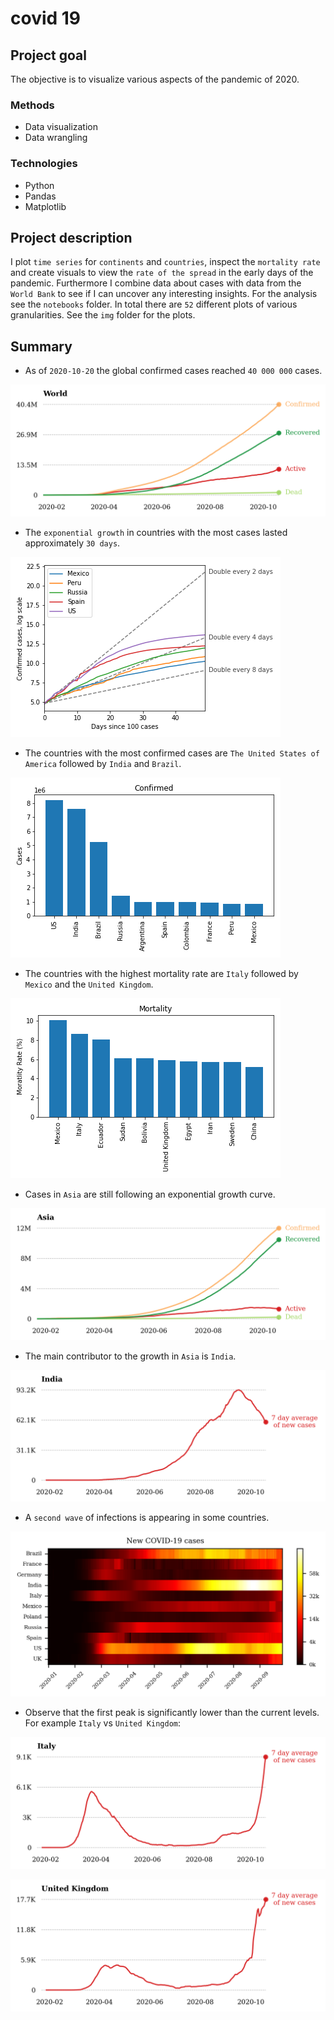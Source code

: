 # covid 19

## Project goal
The objective is to visualize various aspects of the pandemic of 2020.

### Methods
* Data visualization
* Data wrangling

### Technologies
* Python
* Pandas
* Matplotlib

## Project description
I plot `time series` for `continents` and `countries`, inspect the `mortality rate` and create visuals to view the `rate of the spread` in the early days of the pandemic.
Furthermore I combine data about cases with data from the `World Bank` to see if I can uncover any interesting insights. For the analysis see the `notebooks` folder.
In total there are `52` different plots of various granularities. See the `img` folder for the plots.

## Summary

* As of `2020-10-20` the global confirmed cases reached `40 000 000` cases.

![image](https://github.com/besiobu/data-science-portfolio/blob/master/covid-19/img/world_cases.png)

* The `exponential growth` in countries with the most cases lasted approximately `30 days`.

![image](https://github.com/besiobu/data-science-portfolio/blob/master/covid-19/img/growth_plot.png)

* The countries with the most confirmed cases are `The United States of America` followed by `India` and `Brazil`.

![image](https://github.com/besiobu/data-science-portfolio/blob/master/covid-19/img/confirmed_cases_most.png)

* The countries with the highest mortality rate are `Italy` followed by `Mexico` and the `United Kingdom`.

![image](https://github.com/besiobu/data-science-portfolio/blob/master/covid-19/img/mortality_cases_most.png)

* Cases in `Asia` are still following an exponential growth curve.

![image](https://github.com/besiobu/data-science-portfolio/blob/master/covid-19/img/asia_cases.png)

* The main contributor to the growth in `Asia` is `India`.

![image](https://github.com/besiobu/data-science-portfolio/blob/master/covid-19/img/india_chg.png)

* A `second wave` of infections is appearing in some countries.

![image](https://github.com/besiobu/data-science-portfolio/blob/master/covid-19/img/covid_tiles_project_readme.png)

* Observe that the first peak is significantly lower than the current levels. For example `Italy` vs `United Kingdom`:

![image](https://github.com/besiobu/data-science-portfolio/blob/master/covid-19/img/italy_chg.png)

![image](https://github.com/besiobu/data-science-portfolio/blob/master/covid-19/img/united%20kingdom_chg.png)